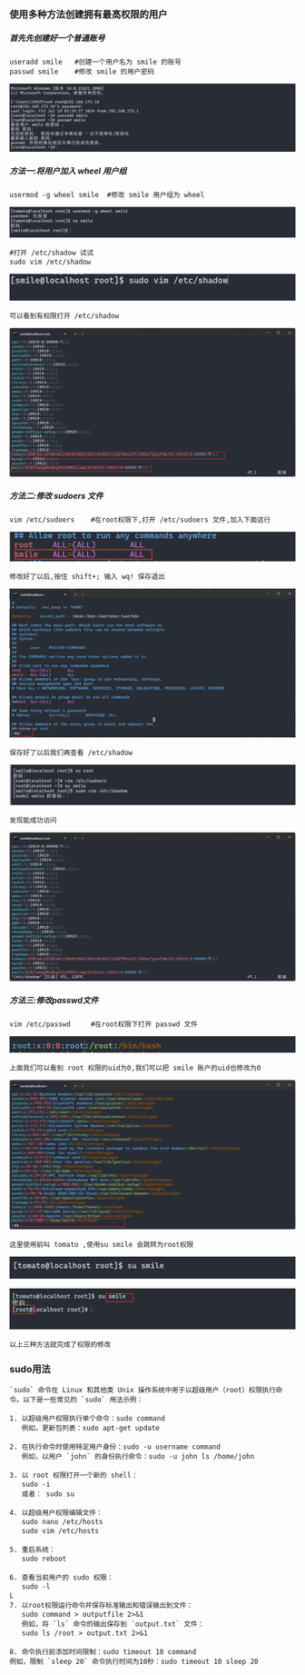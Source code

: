 ### 使用多种方法创建拥有最高权限的用户

##### 首先先创建好一个普通账号

```
useradd smile	#创建一个用户名为 smile 的账号
passwd smile	#修改 smile 的用户密码
```

![image-20240719184006912](.\assets\image-20240719184006912.png)

##### 方法一:将用户加入 wheel 用户组

```
usermod -g wheel smile	#修改 smile 用户组为 wheel
```

![image-20240719184634578](.\assets\image-20240719184634578.png)

```
#打开 /etc/shadow 试试
sudo vim /etc/shadow
```

![image-20240719185006001](.\assets\image-20240719185006001.png)

```
可以看到有权限打开 /etc/shadow
```

![image-20240719185106081](.\assets\image-20240719185106081.png)



##### 方法二:修改 sudoers 文件

```
vim /etc/sudoers	#在root权限下,打开 /etc/sudoers 文件,加入下面这行
```

![image-20240719185509653](.\assets\image-20240719185509653.png)

```
修改好了以后,按住 shift+; 输入 wq! 保存退出
```

![image-20240719185706219](.\assets\image-20240719185706219.png)

```
保存好了以后我们再查看 /etc/shadow 
```

![image-20240719185828636](.\assets\image-20240719185828636.png)

```
发现能成功访问
```

![image-20240719185843847](.\assets\image-20240719185843847.png)



##### 方法三:修改passwd文件

```
vim /etc/passwd		#在root权限下打开 passwd 文件
```

![image-20240719190357063](.\assets\image-20240719190357063.png)

```
上面我们可以看到 root 权限的uid为0,我们可以把 smile 账户的uid也修改为0
```

![image-20240719190614150](.\assets\image-20240719190614150.png)

```
这里使用前叫 tomato ,使用su smile 会跳转为root权限
```

![image-20240719190759700](.\assets\image-20240719190759700.png)

![image-20240719190824498](.\assets\image-20240719190824498.png)

```
以上三种方法就完成了权限的修改
```





### sudo用法

```
`sudo` 命令在 Linux 和其他类 Unix 操作系统中用于以超级用户（root）权限执行命令。以下是一些常见的 `sudo` 用法示例：

1. 以超级用户权限执行单个命令：sudo command
   例如，更新包列表：sudo apt-get update

2. 在执行命令时使用特定用户身份：sudo -u username command
   例如，以用户 `john` 的身份执行命令：sudo -u john ls /home/john

3. 以 root 权限打开一个新的 shell：
   sudo -i
   或者： sudo su

4. 以超级用户权限编辑文件：
   sudo nano /etc/hosts
   sudo vim /etc/hosts

5. 重启系统：
   sudo reboot

6. 查看当前用户的 sudo 权限：
   sudo -l
L
7. 以root权限运行命令并保存标准输出和错误输出到文件：
   sudo command > outputfile 2>&1
   例如，将 `ls` 命令的输出保存到 `output.txt` 文件：
   sudo ls /root > output.txt 2>&1

8. 命令执行前添加时间限制：sudo timeout 10 command
例如，限制 `sleep 20` 命令执行时间为10秒：sudo timeout 10 sleep 20
```

